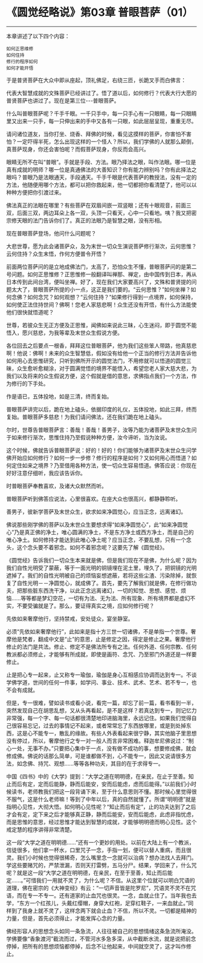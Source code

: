 # 《圆觉经略说》第03章 普眼菩萨（01）

------

本章讲述了以下四个内容：

```
如何正思维修
如何住持
修行的程序如何
如何才能开悟
```

于是普贤菩萨在大众中即从座起，顶礼佛足，右绕三匝，长跪叉手而白佛言：

代表大智慧成就的文殊菩萨已经讲过了。悟了道以后，如何修行？代表大行大愿的普贤菩萨也讲过了。现在是第三位---普眼菩萨。

什么叫普眼菩萨呢？千手千眼。一千只手中，每一只手心有一只眼睛，每一只眼睛里又出来一只手，每一只伸出来的手中又各有一只眼，如此层层呈现，重重无尽。

请问诸位道友，当你打坐、烧香、拜佛的时候，看见这摸样的菩萨，你害怕不害怕？一定吓得半死，怎么出现这样的一个怪人？所以，我们学佛的人就那么颠倒，真菩萨现身，你还会害怕呢？而假菩萨现身，你反而会高兴。

眼睛无所不在叫“普眼”。手就是手段、方法。眼乃择法之眼，叫作法眼。哪一位是真有成就的明师？哪一位是真通佛法的大善知识？你有能力辨别吗？你有此择法之眼吗？普眼乃是法眼通天，手段通天。千手千眼是代表菩萨的教授法，没有一定的方法，他随便用哪个方法，都可以把你救起来，他一切都把你看清楚了，他可以以种种方便把你引渡过来。

佛法真正的法眼在哪里？有些菩萨在双眉间嵌一双竖眼；还有十眼观音，前面三双，后面三双，两边耳朵上各一双，头顶一只看天，心中一只看地。咦？我又把密宗修天眼的法门告诉你们了。真正的法眼乃是智慧之眼，没有形相。

现在普眼菩萨登场，他问什么问题呢？

大悲世尊，愿为此会诸菩萨众，及为末世一切众生演说菩萨修行渐次，云何思惟？云何住持？众生末悟，作何方便普令开悟？

前面两位菩萨问的是立地成佛法门，太高了，恐怕众生不懂，普眼菩萨问的是第二号问题。如何正思惟修？正思惟修一般翻译叫禅那、禅定，由中国传到日本，再从日本传到此间台湾，便叫坐禅。好了，现在我们大家要高兴了，文殊和普贤提的问题太大了，普眼菩萨所提的小一点，这正是我们要的。“云何思惟？”如何坐禅？如何念佛？如何念咒？如何观想？“云何住持？”如果修行得到一点境界，如何保持，如何使正法住持世间？佛啊！您老人家慈悲啊！众生还没有开悟，有什么方法能使他们很快就悟道呢？

世尊，若彼众生无正方便及正思惟，闻佛如来说此三昧，心生迷闷，即于圆觉不能悟入，愿兴慈悲，为我等辈及末世众生假说方便。

各位回去之后要点一根香，拜拜这位普眼菩萨，他为我们这些笨人带路，他真慈悲啊！他说：佛啊！未来的众生智慧低，假如没有给他一个正当的修行方法并告诉他如何用心去思惟研究，只听到佛所开示的圆觉法门，不用修就可以悟道的圆觉三昧，众生愈听愈糊涂，对于圆满觉悟的境界不能悟入，希望您老人家大慈大悲，为我们以及将来的众生假说方便，这个假就是借的意思，求佛指点我们一个方法，作为修行的下手处。

作是语已，五体投地，如是三清，终而复始。

普眼菩萨讲完以后，跪在地上磕头，依据印度的礼仪，五体投地，如此三拜，终而复始。普眼菩萨多慈悲！为我们请问佛法，还在我们跪在地上磕头。

尔时，世尊告普眼菩萨言：善哉！善哉！善男子，汝等乃能为诸菩萨及末世众生问于如来修行渐次，思惟住持乃至假说种种方便，汝今谛听，当为汝说。

这个时候，佛就告诉普眼菩萨说：好的！好的！你们能够为诸菩萨及末世众生问学佛开始应如何修行？如何一步一步修？修行的程序是如何？又如何用心而悟道？如何定住如来之境界？乃至借用各种方法，使一切众生容易悟道。佛答应说：你现在好好注意仔细听，我应该告诉你。

时普眼菩萨奉教喜欢，及诸大众默然而听。

普眼菩萨听到佛答应说法，心里很喜欢。在座大众也很高兴，都静静聆听。

善男子，彼新学菩萨及末世众生，欲求如来净圆觉心，应当正念，远离诸幻。

佛说那些刚学佛的菩萨以及末世众生要想求得“如来净圆觉心”，此“如来净圆觉心”乃是真正佛的净土，唯心圆满的净土，不是东方净土或西方净土，而是自己的唯心净土。如何修持才能达到此唯心净土呢？应当正念，不要乱想，只有一个念头，这个念头要不着邪念。如何不着邪念呢？这要先了解《圆觉经》。

《圆觉经》告诉我们一切众生本来就是佛，但是我们现在不是佛，为什么呢？因为我们自性光明受了蒙蔽，等于一面光明的铜镜埋在泥土里，埋久了，把铜镜的光明遮掉了。我们的自性光明被自己的烦恼妄想遮蔽，若将这些尘渣、污染除掉，就恢复了自性光明－－净圆觉心，就成佛了。首先，要先了解我们就是佛，在修行做功夫，把那些脏东西洗干净，以此正念远离诸幻，一切的知觉、思想、感觉、烦恼......等等都是梦幻空花，一切有为法、无为法、所有现象、所有境界都是虚幻不实，不要受骗就是了。那么，要证得真实之境，应如何修行呢？

先依如来奢摩他行，坚持禁戒，安处徒众，宴坐静室。

必须“先依如来奢摩他行”，此如来是指十方三世一切诸佛，不是单指一个世尊。奢摩他是梵者，翻成中文是“止”的意思，止是修定之因，得定是修止之果。奢摩他行修止的法门是共法。修止、修定不是佛法所专有之法。任何外道、任何宗教、任何教派都必须修止，才能够有所成就，即使是画符、念咒、乃至邪门外道还是一样要修止。

止是把心专一起来，止又称专一瑜伽，瑜伽是身心互相感应协调而达到专一。不谈学佛学道，世间的任何一件事，如学问、事业、技术、武术、艺术、若不专一，也不会有成就。

但是，专一很难，譬如读书或看小说，看完一篇，却忘了前一篇，看书看到一半，突然发现自己在胡思乱想，又从头再看起，是不是这样？若真达到专一，则记忆力非常强，每一个字、每一句话都很清楚地印进脑海里，永远记住。如果我们觉得自己很容易忘记，过去的事情记不起来，或者常常忘了东西放哪里，或是到处掉东西，这是心不能专一，散乱的缘故。有些人外表看起来很宁静，其实他脑子里思想没有停过，所以，奢摩他行之专一对一般人而言非常困难。释迦牟尼佛说过：“制心一处，无事不办。”只要把心集中于一点，没有做不成功的事，想要修成佛，就会修成佛。佛说的话那么简单，可是谁都做不到，心不能专一，因此又说请很多方法，如念佛、持咒、观想......等等各种功夫，其目的在于求得专一。

中国《四书》中的《大学》提到：“大学之道在明明德，在亲民，在止于至善。知止而后有定，定而后能静，静而后能安，安而后能虑，虑而后能得。”以前我们小时候读书，老师教我们把这一段背诵下来，至于什么意思则不懂。那时候心里觉得很不服气，这是什么老师嘛！等到了中年以后，真的自然就懂了。所谓“明明德”就是指明心见性，大彻大悟。如何明心见性呢？“知止而后有定”，止的功夫达到了之后才会有定，定下来之后才能够真正静，静而后能安，安而后能虑，此虑非指忧虑，而是思惟的意思，经过思惟才能达到智慧的成就，才能够明明德而明心见性。这个戒定慧的程序讲得非常清楚。

这一段“大学之道在明明德......”还有一个更妙的用处。以前在大陆上有一个教派，信徒很多，他们拿一杯水，口里咒子一念，手指一划，便可以替人重病，而且很灵。我们小时候也觉得很稀奇，怎么嘴里念一念就可以治病？想办法找人去拜门。学这些要赌咒的，严禁泄漏，否则天打雷劈，五马分尸。结果，学回来了，什么咒呢？就是这一段“大学之道在明明德，在亲民，在至于至善，知止而后能定......。”可惜我们一用就不灵了，为什么呢？不信。从这里个位就可以明白咒语的道理，佛在密宗的《大神变经》有云：“一切声音皆是陀罗尼”，咒语灵不灵不在咒语，而在专一不专一。还有道家的止血咒也很灵。一念，血就止住了。当年我也去学，“东方一个红孩儿，头戴红缨帽，身穿大红袍，足穿红鞋子，一来血就止。”同样到了我身上就不灵了，这样念两下就会止血？不信，所以不灵。一切都是精神的力量，但是，首先必须得止，才能发挥心念的力量。

佛经形容人的思想念头如同一条急流，人往往被自己的思想情绪这条急流所淹没。学佛要像“香象渡河”截流而过，不管河水多急多深，从中截断水流，就是说把前念停掉，把所有的思想烦恼都停掉，后念不让他起来，中间就空灵了，这才叫作修止。
